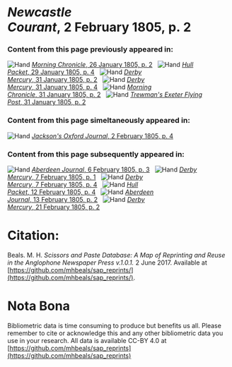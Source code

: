# *Newcastle Courant*, 2 February 1805, p. 2  
  
### Content from this page previously appeared in:  
![Hand](http://scissorsandpaste.net/wp-content/uploads/2017/06/smallhandpointer.png) [*Morning Chronicle*, 26 January 1805, p. 2](https://mhbeals.github.io/sap_html/Morning-Chronicle/Morning-Chronicle-26-January-1805-p-2)  
![Hand](http://scissorsandpaste.net/wp-content/uploads/2017/06/smallhandpointer.png) [*Hull Packet*, 29 January 1805, p. 4](https://mhbeals.github.io/sap_html/Hull-Packet/Hull-Packet-29-January-1805-p-4)  
![Hand](http://scissorsandpaste.net/wp-content/uploads/2017/06/smallhandpointer.png) [*Derby Mercury*, 31 January 1805, p. 2](https://mhbeals.github.io/sap_html/Derby-Mercury/Derby-Mercury-31-January-1805-p-2)  
![Hand](http://scissorsandpaste.net/wp-content/uploads/2017/06/smallhandpointer.png) [*Derby Mercury*, 31 January 1805, p. 4](https://mhbeals.github.io/sap_html/Derby-Mercury/Derby-Mercury-31-January-1805-p-4)  
![Hand](http://scissorsandpaste.net/wp-content/uploads/2017/06/smallhandpointer.png) [*Morning Chronicle*, 31 January 1805, p. 2](https://mhbeals.github.io/sap_html/Morning-Chronicle/Morning-Chronicle-31-January-1805-p-2)  
![Hand](http://scissorsandpaste.net/wp-content/uploads/2017/06/smallhandpointer.png) [*Trewman's Exeter Flying Post*, 31 January 1805, p. 2](https://mhbeals.github.io/sap_html/Trewman's-Exeter-Flying-Post/Trewman's-Exeter-Flying-Post-31-January-1805-p-2)  
  
### Content from this page simeltaneously appeared in:  
![Hand](http://scissorsandpaste.net/wp-content/uploads/2017/06/smallhandpointer.png) [*Jackson's Oxford Journal*, 2 February 1805, p. 4](https://mhbeals.github.io/sap_html/Jackson's-Oxford-Journal/Jackson's-Oxford-Journal-2-February-1805-p-4)  
  
### Content from this page subsequently appeared in:  
![Hand](http://scissorsandpaste.net/wp-content/uploads/2017/06/smallhandpointer.png) [*Aberdeen Journal*, 6 February 1805, p. 3](https://mhbeals.github.io/sap_html/Aberdeen-Journal/Aberdeen-Journal-6-February-1805-p-3)  
![Hand](http://scissorsandpaste.net/wp-content/uploads/2017/06/smallhandpointer.png) [*Derby Mercury*, 7 February 1805, p. 1](https://mhbeals.github.io/sap_html/Derby-Mercury/Derby-Mercury-7-February-1805-p-1)  
![Hand](http://scissorsandpaste.net/wp-content/uploads/2017/06/smallhandpointer.png) [*Derby Mercury*, 7 February 1805, p. 4](https://mhbeals.github.io/sap_html/Derby-Mercury/Derby-Mercury-7-February-1805-p-4)  
![Hand](http://scissorsandpaste.net/wp-content/uploads/2017/06/smallhandpointer.png) [*Hull Packet*, 12 February 1805, p. 4](https://mhbeals.github.io/sap_html/Hull-Packet/Hull-Packet-12-February-1805-p-4)  
![Hand](http://scissorsandpaste.net/wp-content/uploads/2017/06/smallhandpointer.png) [*Aberdeen Journal*, 13 February 1805, p. 2](https://mhbeals.github.io/sap_html/Aberdeen-Journal/Aberdeen-Journal-13-February-1805-p-2)  
![Hand](http://scissorsandpaste.net/wp-content/uploads/2017/06/smallhandpointer.png) [*Derby Mercury*, 21 February 1805, p. 2](https://mhbeals.github.io/sap_html/Derby-Mercury/Derby-Mercury-21-February-1805-p-2)  


# Citation: 

Beals. M. H. *Scissors and Paste Database: A Map of Reprinting and Reuse in the Anglophone Newspaper Press v.1.0.1.* 2 June 2017. Available at [https://github.com/mhbeals/sap_reprints/](https://github.com/mhbeals/sap_reprints/). 

# Nota Bona

Bibliometric data is time consuming to produce but benefits us all. Please remember to cite or acknowledge this and any other bibliometric data you use in your research. All data is available CC-BY 4.0 at [https://github.com/mhbeals/sap_reprints](https://github.com/mhbeals/sap_reprints)